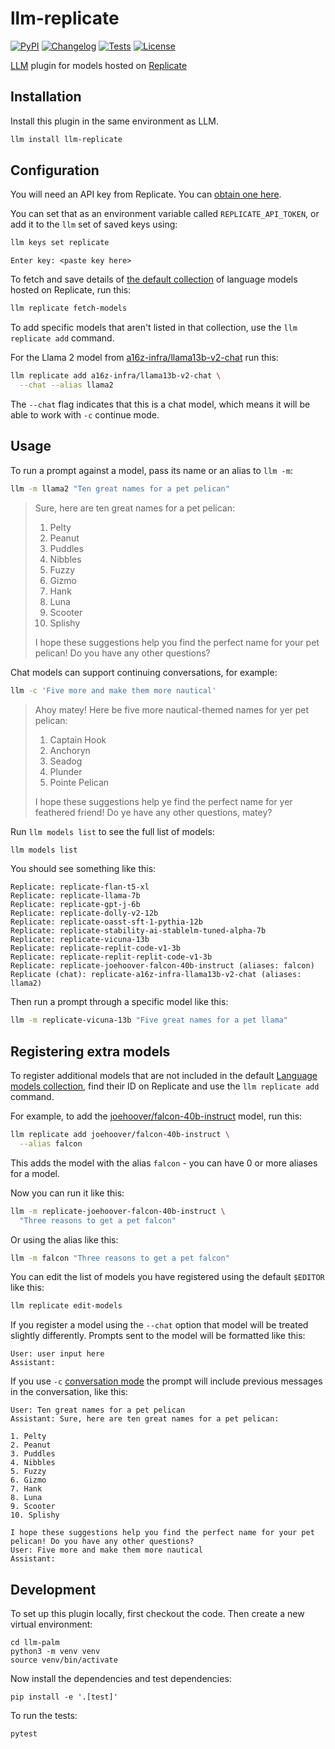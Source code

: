 # llm-replicate

[![PyPI](https://img.shields.io/pypi/v/llm-replicate.svg)](https://pypi.org/project/llm-replicate/)
[![Changelog](https://img.shields.io/github/v/release/simonw/llm-replicate?include_prereleases&label=changelog)](https://github.com/simonw/llm-replicate/releases)
[![Tests](https://github.com/simonw/llm-replicate/workflows/Test/badge.svg)](https://github.com/simonw/llm-replicate/actions?query=workflow%3ATest)
[![License](https://img.shields.io/badge/license-Apache%202.0-blue.svg)](https://github.com/simonw/llm-replicate/blob/main/LICENSE)

[LLM](https://llm.datasette.io/) plugin for models hosted on [Replicate](https://replicate.com/)

## Installation

Install this plugin in the same environment as LLM.
```bash
llm install llm-replicate
```
## Configuration

You will need an API key from Replicate. You can [obtain one here](https://replicate.com/account/api-tokens).

You can set that as an environment variable called `REPLICATE_API_TOKEN`, or add it to the `llm` set of saved keys using:

```bash
llm keys set replicate
```
```
Enter key: <paste key here>
```
To fetch and save details of [the default collection](https://replicate.com/collections/language-models) of language models hosted on Replicate, run this:
```bash
llm replicate fetch-models
```
To add specific models that aren't listed in that collection, use the `llm replicate add` command.

For the Llama 2 model from [a16z-infra/llama13b-v2-chat](https://replicate.com/a16z-infra/llama13b-v2-chat) run this:

```bash
llm replicate add a16z-infra/llama13b-v2-chat \
  --chat --alias llama2
```
The `--chat` flag indicates that this is a chat model, which means it will be able to work with `-c` continue mode.

## Usage

To run a prompt against a model, pass its name or an alias to `llm -m`:
```bash
llm -m llama2 "Ten great names for a pet pelican"
```

> Sure, here are ten great names for a pet pelican:
>
> 1. Pelty
> 2. Peanut
> 3. Puddles
> 4. Nibbles
> 5. Fuzzy
> 6. Gizmo
> 7. Hank
> 8. Luna
> 9. Scooter
> 10. Splishy
>
> I hope these suggestions help you find the perfect name for your pet pelican! Do you have any other questions?


Chat models can support continuing conversations, for example:
```bash
llm -c 'Five more and make them more nautical'
```
> Ahoy matey! Here be five more nautical-themed names for yer pet pelican:
>
> 1. Captain Hook
> 2. Anchoryn
> 3. Seadog
> 4. Plunder
> 5. Pointe Pelican
>
> I hope these suggestions help ye find the perfect name for yer feathered friend! Do ye have any other questions, matey?

Run `llm models list` to see the full list of models:

```bash
llm models list
```
You should see something like this:
```
Replicate: replicate-flan-t5-xl
Replicate: replicate-llama-7b
Replicate: replicate-gpt-j-6b
Replicate: replicate-dolly-v2-12b
Replicate: replicate-oasst-sft-1-pythia-12b
Replicate: replicate-stability-ai-stablelm-tuned-alpha-7b
Replicate: replicate-vicuna-13b
Replicate: replicate-replit-code-v1-3b
Replicate: replicate-replit-replit-code-v1-3b
Replicate: replicate-joehoover-falcon-40b-instruct (aliases: falcon)
Replicate (chat): replicate-a16z-infra-llama13b-v2-chat (aliases: llama2)
```
Then run a prompt through a specific model like this:
```bash
llm -m replicate-vicuna-13b "Five great names for a pet llama"
```

## Registering extra models

To register additional models that are not included in the default [Language models collection](https://replicate.com/collections/language-models), find their ID on Replicate and use the `llm replicate add` command.

For example, to add the [joehoover/falcon-40b-instruct](https://replicate.com/joehoover/falcon-40b-instruct) model, run this:

```bash
llm replicate add joehoover/falcon-40b-instruct \
  --alias falcon
```
This adds the model with the alias `falcon` - you can have 0 or more aliases for a model.

Now you can run it like this:
```bash
llm -m replicate-joehoover-falcon-40b-instruct \
  "Three reasons to get a pet falcon"
```
Or using the alias like this:
```bash
llm -m falcon "Three reasons to get a pet falcon"
```
You can edit the list of models you have registered using the default `$EDITOR` like this:
```bash
llm replicate edit-models
```
If you register a model using the `--chat` option that model will be treated slightly differently. Prompts sent to the model will be formatted like this:
```
User: user input here
Assistant:
```
If you use `-c` [conversation mode](https://llm.datasette.io/en/stable/usage.html#continuing-a-conversation) the prompt will include previous messages in the conversation, like this:
```
User: Ten great names for a pet pelican
Assistant: Sure, here are ten great names for a pet pelican:

1. Pelty
2. Peanut
3. Puddles
4. Nibbles
5. Fuzzy
6. Gizmo
7. Hank
8. Luna
9. Scooter
10. Splishy

I hope these suggestions help you find the perfect name for your pet pelican! Do you have any other questions?
User: Five more and make them more nautical
Assistant:
```

## Development

To set up this plugin locally, first checkout the code. Then create a new virtual environment:

    cd llm-palm
    python3 -m venv venv
    source venv/bin/activate

Now install the dependencies and test dependencies:

    pip install -e '.[test]'

To run the tests:

    pytest
